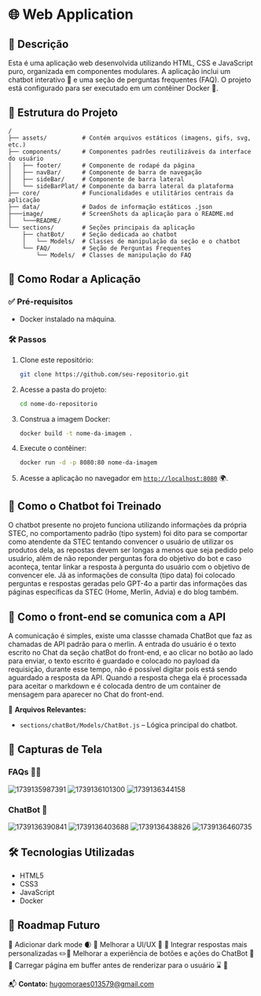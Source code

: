 # 🌐 Web Application

## 📜 Descrição

Esta é uma aplicação web desenvolvida utilizando HTML, CSS e JavaScript puro, organizada em componentes modulares. A aplicação inclui um chatbot interativo 🤖 e uma seção de perguntas frequentes (FAQ). O projeto está configurado para ser executado em um contêiner Docker 🐳.

## 📂 Estrutura do Projeto

```
/
├── assets/          # Contém arquivos estáticos (imagens, gifs, svg, etc.)
├── components/      # Componentes padrões reutilizáveis da interface do usuário
│   ├── footer/      # Componente de rodapé da página
│   ├── navBar/      # Componente de barra de navegação
│   ├── sideBar/     # Componente de barra lateral
│   └── sideBarPlat/ # Componente da barra lateral da plataforma
├── core/            # Funcionalidades e utilitários centrais da aplicação
├── data/            # Dados de informação estáticos .json
├───image/           # ScreenShots da aplicação para o README.md
│   └───README/
└── sections/        # Seções principais da aplicação
    ├── chatBot/     # Seção dedicada ao chatbot
    │   └── Models/  # Classes de manipulação da seção e o chatbot
    └── FAQ/         # Seção de Perguntas Frequentes
        └── Models/  # Classes de manipulação do FAQ

```

## 🚀 Como Rodar a Aplicação

### ✅ Pré-requisitos

- Docker instalado na máquina.

### 🛠 Passos

1. Clone este repositório:
   ```sh
   git clone https://github.com/seu-repositorio.git
   ```
2. Acesse a pasta do projeto:
   ```sh
   cd nome-do-repositorio
   ```
3. Construa a imagem Docker:
   ```sh
   docker build -t nome-da-imagem .
   ```
4. Execute o contêiner:
   ```sh
   docker run -d -p 8080:80 nome-da-imagem
   ```
5. Acesse a aplicação no navegador em [`http://localhost:8080`](http://localhost:8080) 🌍.

## 🤖 Como o Chatbot foi Treinado

O chatbot presente no projeto funciona utilizando informações da própria STEC, no comportamento padrão (tipo system) foi dito para se comportar como atendente da STEC tentando convencer o usuário de utilizar os produtos dela, as repostas devem ser longas a menos que seja pedido pelo usuário, além de não reponder perguntas fora do objetivo do bot e caso aconteça, tentar linkar a resposta à pergunta do usuário com o objetivo de convencer ele. Já as informações de consulta (tipo data) foi colocado perguntas e respostas geradas pelo GPT-4o a partir das informações das páginas específicas da STEC (Home, Merlin, Advia) e do blog também. 

## 📲 Como o front-end se comunica com a API

A comunicação é simples, existe uma classse chamada ChatBot que faz as chamadas de API padrão para o merlin. A entrada do usuário é o texto escrito no Chat da seção chatBot do front-end, e ao clicar no botão ao lado para enviar, o texto escrito é guardado e colocado no payload da requisição, durante esse tempo, não é possível digitar pois está sendo aguardado a resposta da API. Quando a resposta chega ela é processada para aceitar o markdown e é colocada dentro de um container de mensagem para aparecer no Chat do front-end.

📌 **Arquivos Relevantes:**

- `sections/chatBot/Models/ChatBot.js` – Lógica principal do chatbot.

## 🎨 Capturas de Tela
### FAQs ✍🏽

![1739135987391](image/README/1739135987391.png)
![1739136101300](image/README/1739136101300.png)
![1739136344158](image/README/1739136344158.png)

### ChatBot 🤖

![1739136390841](image/README/1739136390841.png)
![1739136403688](image/README/1739136403688.png)
![1739136438826](image/README/1739136438826.png)
![1739136460735](image/README/1739136460735.png)

## 🛠 Tecnologias Utilizadas

- HTML5
- CSS3
- JavaScript
- Docker

## 🎯 Roadmap Futuro

🔹 Adicionar dark mode 🌒 🔹 Melhorar a UI/UX 🎨 🔹 Integrar respostas mais personalizadas ✏️🔹 Melhorar a experiência de botões e ações do ChatBot 🔼 🔹 Carregar página em buffer antes de renderizar para o usuário ⌛ 🔹

📬 **Contato:** [hugomoraes013579@gmail.com](mailto\:hugomoraes013579@gmail.com)

